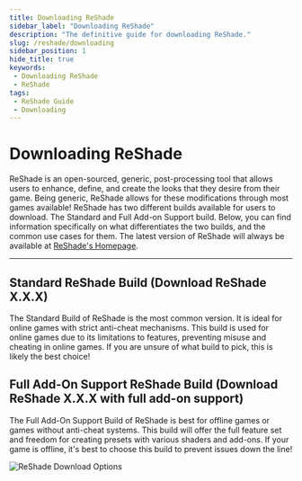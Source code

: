 ```yaml
---
title: Downloading ReShade
sidebar_label: "Downloading ReShade"
description: "The definitive guide for downloading ReShade."
slug: /reshade/downloading
sidebar_position: 1
hide_title: true
keywords: 
 - Downloading ReShade
 - ReShade
tags:
 - ReShade Guide
 - Downloading
---
```


# Downloading ReShade

ReShade is an open-sourced, generic, post-processing tool that allows users to enhance, define, and create the looks that they desire from their game. Being generic, ReShade allows for these modifications through most games available! ReShade has two different builds available for users to download. The Standard and Full Add-on Support build. Below, you can find information specifically on what differentiates the two builds, and the common use cases for them. The latest version of ReShade will always be available at [ReShade's Homepage](https://reshade.me/#download).

---

## Standard ReShade Build (Download ReShade X.X.X)

The Standard Build of ReShade is the most common version. It is ideal for online games with strict anti-cheat mechanisms. This build is used for online games due to its limitations to features, preventing misuse and cheating in online games. If you are unsure of what build to pick, this is likely the best choice!

## Full Add-On Support ReShade Build (Download ReShade X.X.X with full add-on support)

The Full Add-On Support Build of ReShade is best for offline games or games without anti-cheat systems. This build will offer the full feature set and freedom for creating presets with various shaders and add-ons. If your game is offline, it's best to choose this build to prevent issues down the line!

![ReShade Download Options](https://assets.martysmods.com/additionalguides/reshade/websitedownload.webp)
